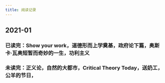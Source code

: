 ```yaml
---
title: 阅读记录
---
```


## 2021-01
### 已读完：Show your work，道德形而上学奠基，政府论下篇，奥斯卡·瓦奥短暂而奇妙的一生，功利主义
### 未读完：正义论，自然的大都市，Critical Theory Today，送奶工，公羊的节日，
